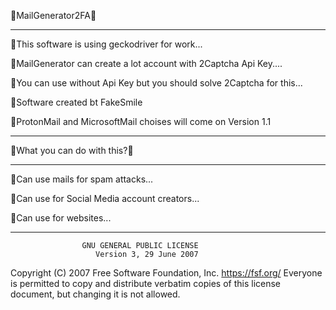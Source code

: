🔴MailGenerator2FA🔴
___________________
🔸This software is using geckodriver for work...

🔸MailGenerator can create a lot account with 2Captcha Api Key....

🔸You can use without Api Key but  you should solve 2Captcha for this...

🔸Software created bt FakeSmile

🔸ProtonMail and MicrosoftMail choises will come on Version 1.1
___________________
🔴What you can do with this?🔴
___________________
🔸Can use mails for spam attacks...

🔸Can use for Social Media account creators...

🔸Can use for websites...
___________________

                    GNU GENERAL PUBLIC LICENSE
                       Version 3, 29 June 2007

 Copyright (C) 2007 Free Software Foundation, Inc. <https://fsf.org/>
 Everyone is permitted to copy and distribute verbatim copies
 of this license document, but changing it is not allowed.
 

